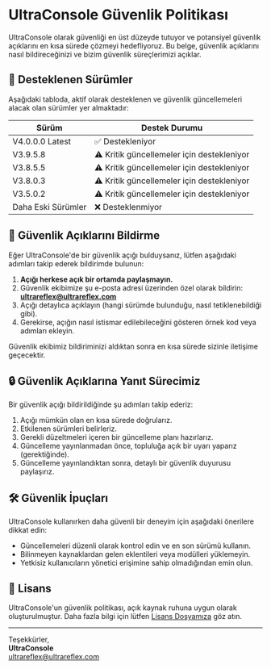 # UltraConsole Güvenlik Politikası

UltraConsole olarak güvenliği en üst düzeyde tutuyor ve potansiyel güvenlik açıklarını en kısa sürede çözmeyi hedefliyoruz. Bu belge, güvenlik açıklarını nasıl bildireceğinizi ve bizim güvenlik süreçlerimizi açıklar.

## 📌 Desteklenen Sürümler

Aşağıdaki tabloda, aktif olarak desteklenen ve güvenlik güncellemeleri alacak olan sürümler yer almaktadır:

| Sürüm              | Destek Durumu                               |
|--------------------|---------------------------------------------|
| V4.0.0.0 Latest    | ✅ Destekleniyor                           |
| V3.9.5.8           | ⚠️ Kritik güncellemeler için destekleniyor |
| V3.8.5.5           | ⚠️ Kritik güncellemeler için destekleniyor |
| V3.8.0.3           | ⚠️ Kritik güncellemeler için destekleniyor |
| V3.5.0.2           | ⚠️ Kritik güncellemeler için destekleniyor |
| Daha Eski Sürümler | ❌ Desteklenmiyor                          |

## 🚨 Güvenlik Açıklarını Bildirme

Eğer UltraConsole'de bir güvenlik açığı bulduysanız, lütfen aşağıdaki adımları takip ederek bildirimde bulunun:

1. **Açığı herkese açık bir ortamda paylaşmayın.**  
2. Güvenlik ekibimize şu e-posta adresi üzerinden özel olarak bildirin: **ultrareflex@ultrareflex.com**  
3. Açığı detaylıca açıklayın (hangi sürümde bulunduğu, nasıl tetiklenebildiği gibi).  
4. Gerekirse, açığın nasıl istismar edilebileceğini gösteren örnek kod veya adımları ekleyin.  

Güvenlik ekibimiz bildiriminizi aldıktan sonra en kısa sürede sizinle iletişime geçecektir.

## 🔒 Güvenlik Açıklarına Yanıt Sürecimiz

Bir güvenlik açığı bildirildiğinde şu adımları takip ederiz:

1. Açığı mümkün olan en kısa sürede doğrularız.
2. Etkilenen sürümleri belirleriz.
3. Gerekli düzeltmeleri içeren bir güncelleme planı hazırlarız.
4. Güncelleme yayınlanmadan önce, topluluğa açık bir uyarı yaparız (gerektiğinde).
5. Güncelleme yayınlandıktan sonra, detaylı bir güvenlik duyurusu paylaşırız.

## 🛠 Güvenlik İpuçları

UltraConsole kullanırken daha güvenli bir deneyim için aşağıdaki önerilere dikkat edin:

- Güncellemeleri düzenli olarak kontrol edin ve en son sürümü kullanın.
- Bilinmeyen kaynaklardan gelen eklentileri veya modülleri yüklemeyin.
- Yetkisiz kullanıcıların yönetici erişimine sahip olmadığından emin olun.

## 📜 Lisans

UltraConsole'un güvenlik politikası, açık kaynak ruhuna uygun olarak oluşturulmuştur. Daha fazla bilgi için lütfen [Lisans Dosyamıza](https://github.com/Ultrareflex8672/UltraConsole?tab=MIT-1-ov-file) göz atın.

---

Teşekkürler,  
**UltraConsole**  
ultrareflex@ultrareflex.com
